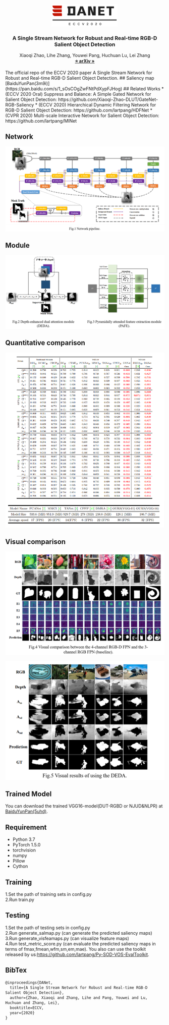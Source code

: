 <p align="center">

  <img src="./Image/DANet_logo.png" alt="Logo" width="210" height="auto">


  <h3 align="center">A Single Stream Network for Robust and Real-time RGB-D Salient Object Detection</h3>

  <p align="center">
    Xiaoqi Zhao, Lihe Zhang, Youwei Pang, Huchuan Lu, Lei Zhang
    <br />
    <a href="https://arxiv.org/pdf/2007.06811.pdf"><strong>⭐ arXiv »</strong></a>
    <br />
  </p>
</p>
The official repo of the ECCV 2020 paper A Single Stream Network for Robust and Real-time RGB-D Salient Object Detection.  
## Saliency map
[BaiduYunPan(3m9i)](https://pan.baidu.com/s/1_sOsCOgZwFNtPdXypFJHog)  
## Related Works
* (ECCV 2020 Oral) Suppress and Balance: A Simple Gated Network for Salient Object Detection: https://github.com/Xiaoqi-Zhao-DLUT/GateNet-RGB-Saliency
* (ECCV 2020) Hierarchical Dynamic Filtering Network for RGB-D Salient Object Detection: https://github.com/lartpang/HDFNet
* (CVPR 2020) Multi-scale Interactive Network for Salient Object Detection: https://github.com/lartpang/MINet

## Network
![](./Image/Network.png)

## Module
![](./Image/Module.png)

## Quantitative comparison
![](./Image/Quantitative_comparison.png)

## Visual comparison
![](./Image/visual_4channel.png)

![](./Image/visual_deda.png)  

## Trained Model
You can download the trained VGG16-model(DUT-RGBD or NJUD&NLPR) at [BaiduYunPan(5uhd)](https://pan.baidu.com/s/1XJziVUSlRynU_yUHA86cpg).
## Requirement
* Python 3.7
* PyTorch 1.5.0
* torchvision
* numpy
* Pillow
* Cython
## Training
1.Set the path of training sets in config.py  
2.Run train.py
## Testing
1.Set the path of testing sets in config.py    
2.Run generate_salmap.py (can generate the predicted saliency maps)  
3.Run generate_visfeamaps.py (can visualize feature maps)  
4.Run test_metric_score.py (can evaluate the predicted saliency maps in terms of fmax,fmean,wfm,sm,em,mae). You also can use the toolkit released by us:https://github.com/lartpang/Py-SOD-VOS-EvalToolkit.

## BibTex
```
@inproceedings{DANet,
  title={A Single Stream Network for Robust and Real-time RGB-D Salient Object Detection},
  author={Zhao, Xiaoqi and Zhang, Lihe and Pang, Youwei and Lu, Huchuan and Zhang, Lei},
  booktitle=ECCV,
  year={2020}
}
```
